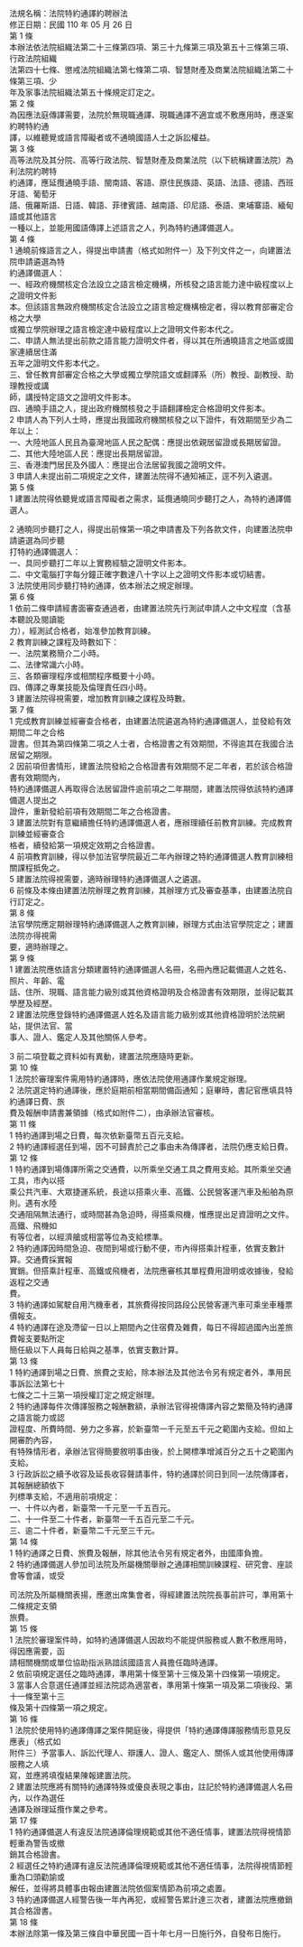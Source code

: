 法規名稱：法院特約通譯約聘辦法  
修正日期：民國 110 年 05 月 26 日  
第 1 條  
本辦法依法院組織法第二十三條第四項、第三十九條第三項及第五十三條第三項、行政法院組織  
法第四十七條、懲戒法院組織法第七條第二項、智慧財產及商業法院組織法第二十條第三項、少  
年及家事法院組織法第五十條規定訂定之。  
第 2 條  
為因應法庭傳譯需要，法院於無現職通譯、現職通譯不適宜或不敷應用時，應逐案約聘特約通  
譯，以維聽覺或語言障礙者或不通曉國語人士之訴訟權益。  
第 3 條  
高等法院及其分院、高等行政法院、智慧財產及商業法院（以下統稱建置法院）為利法院約聘特  
約通譯，應延攬通曉手語、閩南語、客語、原住民族語、英語、法語、德語、西班牙語、葡萄牙  
語、俄羅斯語、日語、韓語、菲律賓語、越南語、印尼語、泰語、柬埔寨語、緬甸語或其他語言  
一種以上，並能用國語傳譯上述語言之人，列為特約通譯備選人。  
第 4 條  
1 通曉前條語言之人，得提出申請書（格式如附件一）及下列文件之一，向建置法院申請遴選為特  
約通譯備選人：  
一、經政府機關核定合法設立之語言檢定機構，所核發之語言能力達中級程度以上之證明文件影  
本。但該語言無政府機關核定合法設立之語言檢定機構檢定者，得以教育部審定合格之大學  
或獨立學院辦理之語言檢定達中級程度以上之證明文件影本代之。  
二、申請人無法提出前款之語言能力證明文件者，得以其在所通曉語言之地區或國家連續居住滿  
五年之證明文件影本代之。  
三、曾任教育部審定合格之大學或獨立學院語文或翻譯系（所）教授、副教授、助理教授或講  
師，講授特定語文之證明文件影本。  
四、通曉手語之人，提出政府機關核發之手語翻譯檢定合格證明文件影本。  
2 申請人為下列人士時，應提出我國政府機關核發之以下證件，有效期間至少為二年以上：  
一、大陸地區人民且為臺灣地區人民之配偶：應提出依親居留證或長期居留證。  
二、其他大陸地區人民：應提出長期居留證。  
三、香港澳門居民及外國人：應提出合法居留我國之證明文件。  
3 申請人未提出前二項規定之文件，建置法院得不通知補正，逕不列入遴選。  
第 5 條  
1 建置法院得依聽覺或語言障礙者之需求，延攬通曉同步聽打之人，為特約通譯備選人。  


2 通曉同步聽打之人，得提出前條第一項之申請書及下列各款文件，向建置法院申請遴選為同步聽  
打特約通譯備選人：  
一、具同步聽打二年以上實務經驗之證明文件影本。  
二、中文電腦打字每分鐘正確字數達八十字以上之證明文件影本或切結書。  
3 法院使用同步聽打特約通譯，依本辦法之規定辦理。  
第 6 條  
1 依前二條申請經書面審查通過者，由建置法院先行測試申請人之中文程度（含基本聽說及閱讀能  
力），經測試合格者，始准參加教育訓練。  
2 教育訓練之課程及時數如下：  
一、法院業務簡介二小時。  
二、法律常識六小時。  
三、各類審理程序或相關程序概要十小時。  
四、傳譯之專業技能及倫理責任四小時。  
3 建置法院得視需要，增加教育訓練之課程及時數。  
第 7 條  
1 完成教育訓練並經審查合格者，由建置法院遴選為特約通譯備選人，並發給有效期間二年之合格  
證書。但其為第四條第二項之人士者，合格證書之有效期間，不得逾其在我國合法居留之期限。  
2 因前項但書情形，建置法院發給之合格證書有效期間不足二年者，若於該合格證書有效期間內，  
特約通譯備選人再取得合法居留證件逾前項之二年期間，建置法院得依該特約通譯備選人提出之  
證件，重新發給前項有效期間二年之合格證書。  
3 建置法院對有意繼續擔任特約通譯備選人者，應辦理續任前教育訓練。完成教育訓練並經審查合  
格者，續發給第一項規定效期之合格證書。  
4 前項教育訓練，得以參加法官學院最近二年內辦理之特約通譯備選人教育訓練相關課程抵免之。  
5 建置法院得視需要，適時辦理特約通譯備選人之遴選。  
6 前條及本條由建置法院辦理之教育訓練，其辦理方式及審查基準，由建置法院自行訂定之。  
第 8 條  
法官學院應定期辦理特約通譯備選人之教育訓練，辦理方式由法官學院定之；建置法院亦得視需  
要，適時辦理之。  
第 9 條  
1 建置法院應依語言分類建置特約通譯備選人名冊，名冊內應記載備選人之姓名、照片、年齡、電  
話、住所、現職、語言能力級別或其他資格證明及合格證書有效期限，並得記載其學歷及經歷。  
2 建置法院應登錄特約通譯備選人姓名及語言能力級別或其他資格證明於法院網站，提供法官、當  
事人、證人、鑑定人及其他關係人參考。  


3 前二項登載之資料如有異動，建置法院應隨時更新。  
第 10 條  
1 法院於審理案件需用特約通譯時，應依法院使用通譯作業規定辦理。  
2 法院選定特約通譯後，應於庭期前相當期間備函通知；庭畢時，書記官應填具特約通譯日費、旅  
費及報酬申請書兼領據（格式如附件二），由承辦法官審核。  
第 11 條  
1 特約通譯到場之日費，每次依新臺幣五百元支給。  
2 特約通譯經選任到場，因不可歸責於己之事由未為傳譯者，法院仍應支給日費。  
第 12 條  
1 特約通譯到場傳譯所需之交通費，以所乘坐交通工具之費用支給。其所乘坐交通工具，市內以搭  
乘公共汽車、大眾捷運系統，長途以搭乘火車、高鐵、公民營客運汽車及船舶為原則。遇有水陸  
交通阻隔無法通行，或時間甚為急迫時，得搭乘飛機，惟應提出足資證明之文件。高鐵、飛機如  
有等位者，以經濟艙或相當等位為支給標準。  
2 特約通譯因時間急迫、夜間到場或行動不便，市內得搭乘計程車，依實支數計算。交通費採實報  
實銷。但搭乘計程車、高鐵或飛機者，法院應審核其單程費用證明或收據後，發給返程之交通  
費。  
3 特約通譯如駕駛自用汽機車者，其旅費得按同路段公民營客運汽車可乘坐車種票價報支。  
4 特約通譯在途及滯留一日以上期間內之住宿費及雜費，每日不得超過國內出差旅費報支要點所定  
簡任級以下人員每日給與之基準，依實支數計算。  
第 13 條  
1 特約通譯到場之日費、旅費之支給，除本辦法及其他法令另有規定者外，準用民事訴訟法第七十  
七條之二十三第一項授權訂定之規定辦理。  
2 特約通譯每件次傳譯服務之報酬數額，承辦法官得視傳譯內容之繁簡及特約通譯之語言能力或認  
證程度、所費時間、勞力之多寡，於新臺幣一千元至五千元之範圍內支給。但如上開審酌內容，  
有特殊情形者，承辦法官得簡要敘明事由後，於上開標準增減百分之五十之範圍內支給。  
3 行政訴訟之續予收容及延長收容聲請事件，特約通譯於同日到同一法院傳譯者，其報酬總額依下  
列標準支給，不適用前項規定：  
一、十件以內者，新臺幣一千元至一千五百元。  
二、十一件至二十件者，新臺幣一千五百元至二千元。  
三、逾二十件者，新臺幣二千元至三千元。  
第 14 條  
1 特約通譯之日費、旅費及報酬，除其他法令另有規定者外，由國庫負擔。  
2 特約通譯備選人參加司法院及所屬機關舉辦之通譯相關訓練課程、研究會、座談會等會議，或受  


司法院及所屬機關表揚，應邀出席集會者，得經建置法院院長事前許可，準用第十二條規定支領  
旅費。  
第 15 條  
1 法院於審理案件時，如特約通譯備選人因故均不能提供服務或人數不敷應用時，得因應需要，函  
請相關機關或單位協助指派熟諳該國語言人員擔任臨時通譯。  
2 依前項規定選任之臨時通譯，準用第十條至第十三條及第十四條第一項規定。  
3 當事人合意選任通譯並經法院認為適當者，準用第十條第一項及第二項後段、第十一條至第十三  
條及第十四條第一項之規定。  
第 16 條  
1 法院於使用特約通譯傳譯之案件開庭後，得提供「特約通譯傳譯服務情形意見反應表」（格式如  
附件三）予當事人、訴訟代理人、辯護人、證人、鑑定人、關係人或其他使用傳譯服務之人填  
寫，並應將填復結果陳報建置法院。  
2 建置法院應將有關特約通譯特殊或優良表現之事由，註記於特約通譯備選人名冊內，以作為選任  
通譯及辦理延攬作業之參考。  
第 17 條  
1 特約通譯備選人有違反法院通譯倫理規範或其他不適任情事，建置法院得視情節輕重為警告或撤  
銷其合格證書。  
2 經選任之特約通譯有違反法院通譯倫理規範或其他不適任情事，法院得視情節輕重為口頭勸諭或  
解任，並得將具體事由報由建置法院依個案情節為前項之處置。  
3 特約通譯備選人經警告後一年內再犯，或經警告累計達三次者，建置法院應撤銷其合格證書。  
第 18 條  
本辦法除第一條及第三條自中華民國一百十年七月一日施行外，自發布日施行。  


